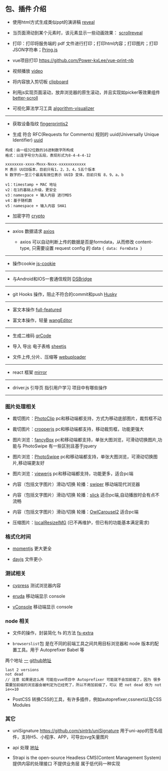 ## 包、插件 介绍

- 使用html方式生成类似ppt的演讲稿 [reveal](https://github.com/hakimel/reveal.js)

- 当页面滑动到某个元素时，该元素显示一些动画效果： [scrollreveal](https://github.com/jlmakes/scrollreveal) 

- 打印：打印将服务端的 pdf 文件进行打印；打印html内容；打印图片；打印JSON字符串；[Pring.js](https://github.com/crabbly/Print.js)

- vue项目打印 https://github.com/Power-kxLee/vue-print-nb

- 视频播放 [video](https://github.com/videojs/video.js)

- 将内容放入剪切板 [clipboard](https://github.com/zenorocha/clipboard.js)

- 利用js实现页面滚动，放弃浏览器的原生滚动，并且实现如picker等效果组件 [better-scroll](https://github.com/ustbhuangyi/better-scroll)

- 可视化算法学习工具 [algorithm-visualizer](https://github.com/algorithm-visualizer/algorithm-visualizer) 

----

- 获取设备指纹 [fingerprintjs2](https://github.com/Valve/fingerprintjs2)

- 生成 符合 RFC(Requests for Comments) 规则的 uuid(Universally Unique Identifier) [uuid](https://github.com/uuidjs/uuid)
```
构成：由一组32位数的16进制数字所构成
格式：以连字号分为五段，表现形式为8-4-4-4-12

xxxxxxxx-xxxx-Mxxx-Nxxx-xxxxxxxxxxxx
M 表示 UUID版本，目前只有1，2，3，4，5五个版本
N 数字的一至三个最高有效位表示 UUID 变体，目前只有 8，9，a，b 

v1：timestamp + MAC 地址
v2：在1的基础上升级，更安全
v3：namespace + 输入内容 进行MD5
v4：基于随机数
v5：namespace + 输入内容 SHA1

```

- 加密字符 [crypto](https://github.com/brix/crypto-js)

---

- axios  数据请求 [axios](https://github.com/axios/axios) 

   - axios 可以自动判断上传的数据是否是formdata，从而修改 content-type, 只需要设置 request config 的 data `{ data: FormData }`

---

- 操作cookie [js-cookie](https://github.com/js-cookie/js-cookie)

---

- 与Android和IOS一套通信规则 [DSBridge](https://github.com/wendux/DSBridge-Android)

---

- git Hooks 操作，阻止不符合的commit和push [Husky](https://github.com/typicode/husky)

---

- 富文本操作 [full-featured](https://www.tiny.cloud/docs/demo/full-featured/)

- 富文本操作，轻量 [wangEditor](https://github.com/wangfupeng1988/wangEditor)

---

- 生成二维码 [qrCode](https://github.com/soldair/node-qrcode)

- 导入 导出 电子表格 [sheetjs](https://github.com/SheetJS/sheetjs)

- 文件上传,分片、压缩等 [webuploader](https://github.com/fex-team/webuploader)

----

- react 框架 [mirror](https://github.com/mirrorjs/mirror)

---

- driver.js  引导页 指引用户学习 项目中有哪些操作

---


### 图片处理相关

- 裁切图片：[PhotoClip](https://github.com/baijunjie/PhotoClip.js) pc和移动端都支持，方式为移动底部图片，裁剪框不动

- 裁切图片：[cropperjs](https://fengyuanchen.github.io/cropperjs/) pc和移动端都支持，移动裁剪框，功能更强大

- 图片浏览：[fancyBox](https://github.com/fancyapps/fancyBox) pc和移动端都支持，单张大图浏览，可滑动切换图片,功能与 PhotoSwipe 有一些区别且基于jquery

- 图片浏览：[PhotoSwipe](https://github.com/dimsemenov/PhotoSwipe) pc和移动端都支持，单张大图浏览，可滑动切换图片,移动端更友好

- 图片浏览：[viewerjs](https://github.com/fengyuanchen/viewerjs) pc和移动端都支持，功能更多，适合pc端

- 内容（包括文字图片）滑动/切换 轮播：[swiper](https://github.com/nolimits4web/swiper) 移动端现代浏览器

- 内容（包括文字图片）滑动/切换 轮播：[slick](https://github.com/kenwheeler/slick) 适合pc端,自动播放时会有点不流畅

- 内容（包括文字图片）滑动/切换 轮播：[OwlCarousel2](https://github.com/OwlCarousel2/OwlCarousel2) 适合pc端

- 压缩图片：[localResizeIMG](https://github.com/think2011/localResizeIMG) (已不再维护，但已有的功能基本满足需求)

### 格式化时间

- [momentjs](https://github.com/moment/moment) 更大更全

- [dayjs](https://github.com/iamkun/dayjs) 文件更小

### 测试相关

- [cypress](https://github.com/cypress-io/cypress) 测试浏览器内容

- [eruda](https://github.com/liriliri/eruda) 移动端显示 console

- [vConsole](https://github.com/Tencent/vConsole) 移动端显示 console


### node 相关

- 文件的操作，封装简化 fs 的方法 [fs-extra](https://github.com/jprichardson/node-fs-extra)

- `browserslist`包 是在不同的前端工具之间共用目标浏览器和 node 版本的配置工具。用于 Autoprefixer Babel 等

两个地址 [一](https://juejin.cn/post/6844903669524086797)  [github地址](https://github.com/browserslist/browserslist)

```
last 2 versions
not dead 
// 注意 如果是这么用 可能在vue项目中 Autoprefixer 可能就不会加前缀了，因为 很多需要加前缀的浏览器会被判定为已经死了，所以不用加前缀了，可以 把 not dead 改为 not ie<=10
```

- PostCSS 转换CSS的工具，有许多插件，例如autoprefixer,cssnext以及CSS Modules


### 其它

- uniSignature https://github.com/sintrb/uniSignature 用于uni-app的签名组件，支持H5、小程序、APP，可导出svg矢量图片

- api 处理 [地址](https://github.com/Tencent/APIJSON)

- Strapi is the open-source Headless CMS(Content Management System) 提供内容的处理接口  不提供业务层
 属于低代码一种实现